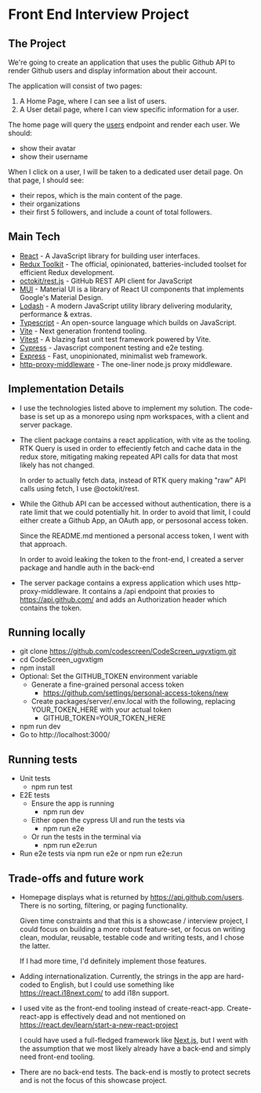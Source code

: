 # Front End Interview Project

## The Project

We're going to create an application that uses the public Github API to render Github users and display information
about their account.

The application will consist of two pages:

1. A Home Page, where I can see a list of users.
2. A User detail page, where I can view specific information for a user.

The home page will query the [users](https://api.github.com/users) endpoint and render each user. We should:

- show their avatar
- show their username

When I click on a user, I will be taken to a dedicated user detail page. On that page, I should see:

- their repos, which is the main content of the page.
- their organizations
- their first 5 followers, and include a count of total followers.

## Main Tech

- [React] - A JavaScript library for building user interfaces.
- [Redux Toolkit] - The official, opinionated, batteries-included toolset for efficient Redux development.
- [octokit/rest.js] - GitHub REST API client for JavaScript
- [MUI] - Material UI is a library of React UI components that implements Google's Material Design.
- [Lodash] - A modern JavaScript utility library delivering modularity, performance & extras.
- [Typescript] - An open-source language which builds on JavaScript.
- [Vite] - Next generation frontend tooling.
- [Vitest] - A blazing fast unit test framework powered by Vite.
- [Cypress] - Javascript component testing and e2e testing.
- [Express] - Fast, unopinionated, minimalist web framework.
- [http-proxy-middleware] - The one-liner node.js proxy middleware.

## Implementation Details

- I use the technologies listed above to implement my solution. The code-base is set up as a monorepo using npm workspaces, with a client and server package.

- The client package contains a react application, with vite as the tooling. RTK Query is used in order to effeciently fetch and cache data in the redux store, mitigating making repeated API calls for data that most likely has not changed.

  In order to actually fetch data, instead of RTK query making "raw" API calls using fetch, I use @octokit/rest.

- While the Github API can be accessed without authentication, there is a rate limit that we could potentially hit. In order to avoid that limit, I could either create a Github App, an OAuth app, or persosonal access token.

  Since the README.md mentioned a personal access token, I went with that approach.

  In order to avoid leaking the token to the front-end, I created a server package and handle auth in the back-end

- The server package contains a express application which uses http-proxy-middleware. It contains a /api endpoint that proxies to https://api.github.com/ and adds an Authorization header which contains the token.

## Running locally

- git clone https://github.com/codescreen/CodeScreen_ugvxtigm.git
- cd CodeScreen_ugvxtigm
- npm install
- Optional: Set the GITHUB_TOKEN environment variable
  - Generate a fine-grained personal access token
    - https://github.com/settings/personal-access-tokens/new
  - Create packages/server/.env.local with the following, replacing YOUR_TOKEN_HERE with your actual token
    - GITHUB_TOKEN=YOUR_TOKEN_HERE
- npm run dev
- Go to http://localhost:3000/

## Running tests

- Unit tests
  - npm run test
- E2E tests
  - Ensure the app is running
    - npm run dev
  - Either open the cypress UI and run the tests via
    - npm run e2e
  - Or run the tests in the terminal via
    - npm run e2e:run
- Run e2e tests via npm run e2e or npm run e2e:run

## Trade-offs and future work

- Homepage displays what is returned by https://api.github.com/users. There is no sorting, filtering, or paging functionality.

  Given time constraints and that this is a showcase / interview project, I could focus on building a more robust feature-set, or focus on writing clean, modular, reusable, testable code and writing tests, and I chose the latter.

  If I had more time, I'd definitely implement those features.

- Adding internationalization. Currently, the strings in the app are hard-coded to English, but I could use something like https://react.i18next.com/ to add i18n support.

- I used vite as the front-end tooling instead of create-react-app. Create-react-app is effectively dead and not mentioned on https://react.dev/learn/start-a-new-react-project

  I could have used a full-fledged framework like [Next.js](https://nextjs.org/), but I went with the assumption that we most likely already have a back-end and simply need front-end tooling.

- There are no back-end tests. The back-end is mostly to protect secrets and is not the focus of this showcase project.

[React]: https://reactjs.org/
[Redux Toolkit]: https://redux-toolkit.js.org/
[octokit/rest.js]: https://octokit.github.io/rest.js/v20
[MUI]: https://mui.com/
[Lodash]: https://lodash.com/
[Typescript]: https://www.typescriptlang.org/
[Vite]: https://vitejs.dev/
[Vitest]: https://vitest.dev/
[Express]: https://expressjs.com/
[http-proxy-middleware]: https://github.com/chimurai/http-proxy-middleware
[Cypress]: https://www.cypress.io/
